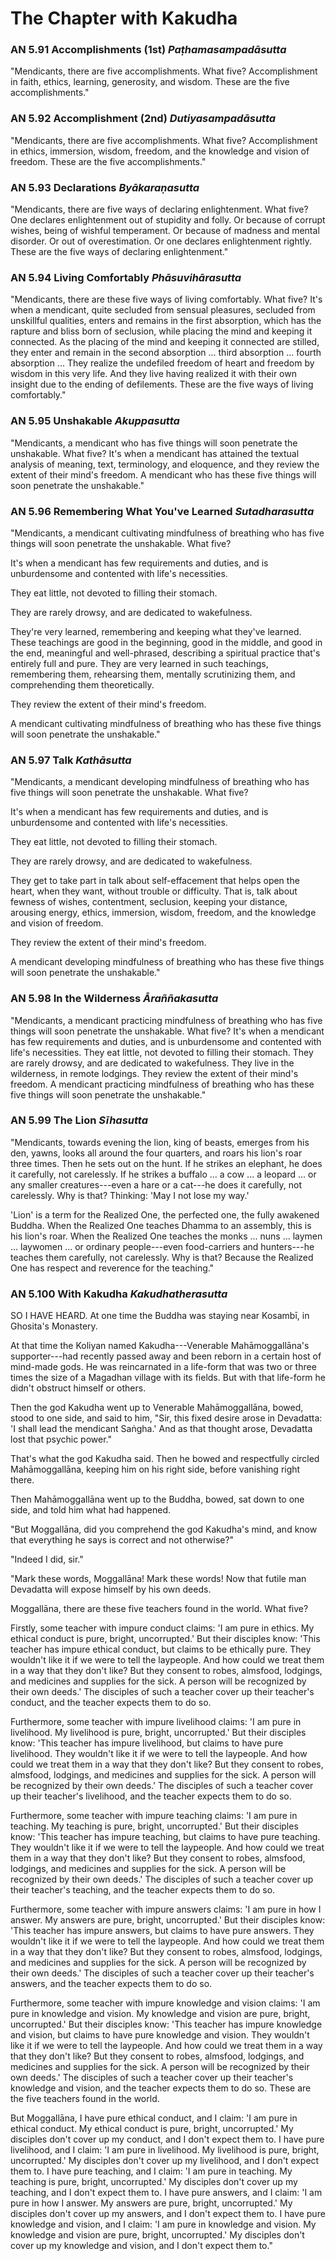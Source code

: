 # The Chapter with Kakudha

### AN 5.91 Accomplishments (1st)  *Paṭhamasampadāsutta*

"Mendicants, there are five accomplishments. What five? Accomplishment
in faith, ethics, learning, generosity, and wisdom. These are the five
accomplishments."

<!--pg-->
### AN 5.92 Accomplishment (2nd)  *Dutiyasampadāsutta*

"Mendicants, there are five accomplishments. What five? Accomplishment
in ethics, immersion, wisdom, freedom, and the knowledge and vision of
freedom. These are the five accomplishments."

<!--pg-->
### AN 5.93 Declarations  *Byākaraṇasutta*

"Mendicants, there are five ways of declaring enlightenment. What five?
One declares enlightenment out of stupidity and folly. Or because of
corrupt wishes, being of wishful temperament. Or because of madness and
mental disorder. Or out of overestimation. Or one declares enlightenment
rightly. These are the five ways of declaring enlightenment."

<!--pg-->
### AN 5.94 Living Comfortably  *Phāsuvihārasutta*

"Mendicants, there are these five ways of living comfortably. What five?
It's when a mendicant, quite secluded from sensual pleasures, secluded
from unskillful qualities, enters and remains in the first absorption,
which has the rapture and bliss born of seclusion, while placing the
mind and keeping it connected. As the placing of the mind and keeping it
connected are stilled, they enter and remain in the second absorption
... third absorption ... fourth absorption ... They realize the
undefiled freedom of heart and freedom by wisdom in this very life. And
they live having realized it with their own insight due to the ending of
defilements. These are the five ways of living comfortably."

<!--pg-->
### AN 5.95 Unshakable  *Akuppasutta*

"Mendicants, a mendicant who has five things will soon penetrate the
unshakable. What five? It's when a mendicant has attained the textual
analysis of meaning, text, terminology, and eloquence, and they review
the extent of their mind's freedom. A mendicant who has these five
things will soon penetrate the unshakable."

<!--pg-->
### AN 5.96 Remembering What You've Learned  *Sutadharasutta*

"Mendicants, a mendicant cultivating mindfulness of breathing who has
five things will soon penetrate the unshakable. What five?

It's when a mendicant has few requirements and duties, and is
unburdensome and contented with life's necessities.

They eat little, not devoted to filling their stomach.

They are rarely drowsy, and are dedicated to wakefulness.

They're very learned, remembering and keeping what they've learned.
These teachings are good in the beginning, good in the middle, and good
in the end, meaningful and well-phrased, describing a spiritual practice
that's entirely full and pure. They are very learned in such teachings,
remembering them, rehearsing them, mentally scrutinizing them, and
comprehending them theoretically.

They review the extent of their mind's freedom.

A mendicant cultivating mindfulness of breathing who has these five
things will soon penetrate the unshakable."

<!--pg-->
### AN 5.97 Talk  *Kathāsutta*

"Mendicants, a mendicant developing mindfulness of breathing who has
five things will soon penetrate the unshakable. What five?

It's when a mendicant has few requirements and duties, and is
unburdensome and contented with life's necessities.

They eat little, not devoted to filling their stomach.

They are rarely drowsy, and are dedicated to wakefulness.

They get to take part in talk about self-effacement that helps open the
heart, when they want, without trouble or difficulty. That is, talk
about fewness of wishes, contentment, seclusion, keeping your distance,
arousing energy, ethics, immersion, wisdom, freedom, and the knowledge
and vision of freedom.

They review the extent of their mind's freedom.

A mendicant developing mindfulness of breathing who has these five
things will soon penetrate the unshakable."

<!--pg-->
### AN 5.98 In the Wilderness  *Āraññakasutta*

"Mendicants, a mendicant practicing mindfulness of breathing who has
five things will soon penetrate the unshakable. What five? It's when a
mendicant has few requirements and duties, and is unburdensome and
contented with life's necessities. They eat little, not devoted to
filling their stomach. They are rarely drowsy, and are dedicated to
wakefulness. They live in the wilderness, in remote lodgings. They
review the extent of their mind's freedom. A mendicant practicing
mindfulness of breathing who has these five things will soon penetrate
the unshakable."

<!--pg-->
### AN 5.99 The Lion  *Sīhasutta*

"Mendicants, towards evening the lion, king of beasts, emerges from his
den, yawns, looks all around the four quarters, and roars his lion's
roar three times. Then he sets out on the hunt. If he strikes an
elephant, he does it carefully, not carelessly. If he strikes a buffalo
... a cow ... a leopard ... or any smaller creatures---even a hare or a
cat---he does it carefully, not carelessly. Why is that? Thinking: 'May
I not lose my way.'

'Lion' is a term for the Realized One, the perfected one, the fully
awakened Buddha. When the Realized One teaches Dhamma to an assembly,
this is his lion's roar. When the Realized One teaches the monks ...
nuns ... laymen ... laywomen ... or ordinary people---even food-carriers
and hunters---he teaches them carefully, not carelessly. Why is that?
Because the Realized One has respect and reverence for the teaching."

<!--pg-->
### AN 5.100 With Kakudha  *Kakudhatherasutta*

SO I HAVE HEARD. At one time the Buddha was staying near
Kosambī, in Ghosita's Monastery.

At that time the Koliyan named Kakudha---Venerable
Mahāmoggallāna's supporter---had recently passed away and
been reborn in a certain host of mind-made gods. He was reincarnated in
a life-form that was two or three times the size of a Magadhan village
with its fields. But with that life-form he didn't obstruct himself or
others.

Then the god Kakudha went up to Venerable Mahāmoggallāna,
bowed, stood to one side, and said to him, "Sir, this fixed desire arose
in Devadatta: 'I shall lead the mendicant Saṅgha.' And as
that thought arose, Devadatta lost that psychic power."

That's what the god Kakudha said. Then he bowed and respectfully circled
Mahāmoggallāna, keeping him on his right side, before
vanishing right there.

Then Mahāmoggallāna went up to the Buddha, bowed, sat down
to one side, and told him what had happened.

"But Moggallāna, did you comprehend the god Kakudha's mind,
and know that everything he says is correct and not otherwise?"

"Indeed I did, sir."

"Mark these words, Moggallāna! Mark these words! Now that
futile man Devadatta will expose himself by his own deeds.

Moggallāna, there are these five teachers found in the
world. What five?

Firstly, some teacher with impure conduct claims: 'I am pure in ethics.
My ethical conduct is pure, bright, uncorrupted.' But their disciples
know: 'This teacher has impure ethical conduct, but claims to be
ethically pure. They wouldn't like it if we were to tell the laypeople.
And how could we treat them in a way that they don't like? But they
consent to robes, almsfood, lodgings, and medicines and supplies for the
sick. A person will be recognized by their own deeds.' The disciples of
such a teacher cover up their teacher's conduct, and the teacher expects
them to do so.

Furthermore, some teacher with impure livelihood claims: 'I am pure in
livelihood. My livelihood is pure, bright, uncorrupted.' But their
disciples know: 'This teacher has impure livelihood, but claims to have
pure livelihood. They wouldn't like it if we were to tell the laypeople.
And how could we treat them in a way that they don't like? But they
consent to robes, almsfood, lodgings, and medicines and supplies for the
sick. A person will be recognized by their own deeds.' The disciples of
such a teacher cover up their teacher's livelihood, and the teacher
expects them to do so.

Furthermore, some teacher with impure teaching claims: 'I am pure in
teaching. My teaching is pure, bright, uncorrupted.' But their disciples
know: 'This teacher has impure teaching, but claims to have pure
teaching. They wouldn't like it if we were to tell the laypeople. And
how could we treat them in a way that they don't like? But they consent
to robes, almsfood, lodgings, and medicines and supplies for the sick. A
person will be recognized by their own deeds.' The disciples of such a
teacher cover up their teacher's teaching, and the teacher expects them
to do so.

Furthermore, some teacher with impure answers claims: 'I am pure in how
I answer. My answers are pure, bright, uncorrupted.' But their disciples
know: 'This teacher has impure answers, but claims to have pure answers.
They wouldn't like it if we were to tell the laypeople. And how could we
treat them in a way that they don't like? But they consent to robes,
almsfood, lodgings, and medicines and supplies for the sick. A person
will be recognized by their own deeds.' The disciples of such a teacher
cover up their teacher's answers, and the teacher expects them to do so.

Furthermore, some teacher with impure knowledge and vision claims: 'I am
pure in knowledge and vision. My knowledge and vision are pure, bright,
uncorrupted.' But their disciples know: 'This teacher has impure
knowledge and vision, but claims to have pure knowledge and vision. They
wouldn't like it if we were to tell the laypeople. And how could we
treat them in a way that they don't like? But they consent to robes,
almsfood, lodgings, and medicines and supplies for the sick. A person
will be recognized by their own deeds.' The disciples of such a teacher
cover up their teacher's knowledge and vision, and the teacher expects
them to do so. These are the five teachers found in the world.

But Moggallāna, I have pure ethical conduct, and I claim:
'I am pure in ethical conduct. My ethical conduct is pure, bright,
uncorrupted.' My disciples don't cover up my conduct, and I don't expect
them to. I have pure livelihood, and I claim: 'I am pure in livelihood.
My livelihood is pure, bright, uncorrupted.' My disciples don't cover up
my livelihood, and I don't expect them to. I have pure teaching, and I
claim: 'I am pure in teaching. My teaching is pure, bright,
uncorrupted.' My disciples don't cover up my teaching, and I don't
expect them to. I have pure answers, and I claim: 'I am pure in how I
answer. My answers are pure, bright, uncorrupted.' My disciples don't
cover up my answers, and I don't expect them to. I have pure knowledge
and vision, and I claim: 'I am pure in knowledge and vision. My
knowledge and vision are pure, bright, uncorrupted.' My disciples don't
cover up my knowledge and vision, and I don't expect them to."


